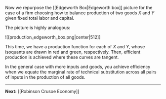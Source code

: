Now we repurpose the [[Edgeworth Box|Edgeworth box]] picture for the case of a firm choosing how to balance production of two goods $X$ and $Y$ given fixed total labor and capital.

The picture is highly analogous:

![[production_edgeworth_box.png|center|512]]

This time, we have a production function for each of $X$ and $Y$, whose isoquants are drawn in red and green, respectively. Then, efficient production is achieved where these curves are tangent.

In the general case with more inputs and goods, you achieve efficiency when we equate the marginal rate of technical substitution across all pairs of inputs in the production of all goods. 

---

**Next:** [[Robinson Crusoe Economy]]



